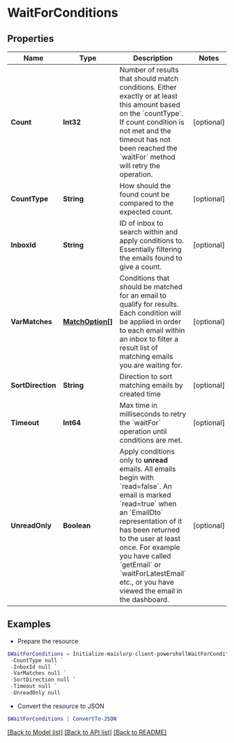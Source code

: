 # WaitForConditions
## Properties

Name | Type | Description | Notes
------------ | ------------- | ------------- | -------------
**Count** | **Int32** | Number of results that should match conditions. Either exactly or at least this amount based on the &#x60;countType&#x60;. If count condition is not met and the timeout has not been reached the &#x60;waitFor&#x60; method will retry the operation. | [optional] 
**CountType** | **String** | How should the found count be compared to the expected count. | [optional] 
**InboxId** | **String** | ID of inbox to search within and apply conditions to. Essentially filtering the emails found to give a count. | [optional] 
**VarMatches** | [**MatchOption[]**](MatchOption) | Conditions that should be matched for an email to qualify for results. Each condition will be applied in order to each email within an inbox to filter a result list of matching emails you are waiting for. | [optional] 
**SortDirection** | **String** | Direction to sort matching emails by created time | [optional] 
**Timeout** | **Int64** | Max time in milliseconds to retry the &#x60;waitFor&#x60; operation until conditions are met. | [optional] 
**UnreadOnly** | **Boolean** | Apply conditions only to **unread** emails. All emails begin with &#x60;read&#x3D;false&#x60;. An email is marked &#x60;read&#x3D;true&#x60; when an &#x60;EmailDto&#x60; representation of it has been returned to the user at least once. For example you have called &#x60;getEmail&#x60; or &#x60;waitForLatestEmail&#x60; etc., or you have viewed the email in the dashboard.  | [optional] 

## Examples

- Prepare the resource
```powershell
$WaitForConditions = Initialize-maislurp-client-powershellWaitForConditions  -Count null `
 -CountType null `
 -InboxId null `
 -VarMatches null `
 -SortDirection null `
 -Timeout null `
 -UnreadOnly null
```

- Convert the resource to JSON
```powershell
$WaitForConditions | ConvertTo-JSON
```

[[Back to Model list]](../README#documentation-for-models) [[Back to API list]](../README#documentation-for-api-endpoints) [[Back to README]](../README)

